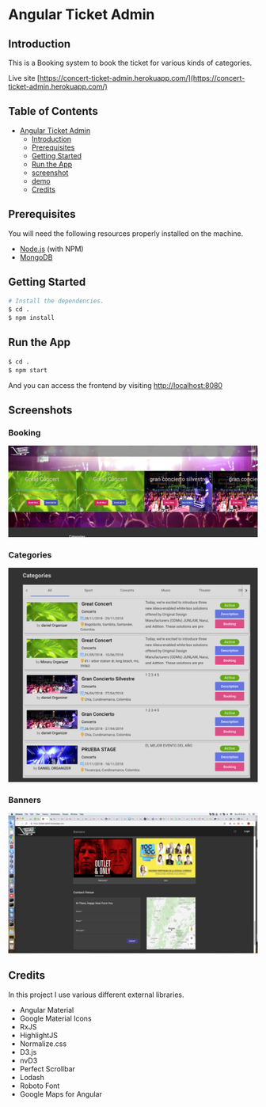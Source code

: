 # Angular Ticket Admin
## Introduction

This is a Booking system to book the ticket for various kinds of categories.

Live site [https://concert-ticket-admin.herokuapp.com/](https://concert-ticket-admin.herokuapp.com/)

## Table of Contents

   * [Angular Ticket Admin](#Angular-Ticket-Admin)
      * [Introduction](#introduction)
      * [Prerequisites](#Prerequisites)
      * [Getting Started](#getting-started)
      * [Run the App](#Run-the-App)
      * [screenshot](#screenshot)
      * [demo](#demo)
      * [Credits](#credits)
      
## Prerequisites

You will need the following resources properly installed on the machine.

* [Node.js](https://nodejs.org) (with NPM)
* [MongoDB](https://www.mongodb.com)

## Getting Started

```bash
# Install the dependencies.
$ cd .
$ npm install
```

## Run the App

```bash
$ cd .
$ npm start
```
And you can access the frontend by visiting [http://localhost:8080](http://localhost:8080)

## Screenshots

### Booking
![image](https://github.com/Midas0615/Angular-admin/blob/master/Booking.png)

### Categories
![image](https://github.com/Midas0615/Angular-admin/blob/master/Categories.png)

### Banners
![image](https://github.com/Midas0615/Angular-admin/blob/master/banners.png)


## Credits

In this project I use various different external libraries.

* Angular Material
* Google Material Icons
* RxJS
* HighlightJS
* Normalize.css
* D3.js
* nvD3
* Perfect Scrollbar
* Lodash
* Roboto Font
* Google Maps for Angular

